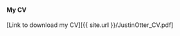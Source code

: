 

#### My CV

[Link to download my CV][{{ site.url }}/JustinOtter_CV.pdf]

<object data="{{ site.url }}{{ site.baseurl }}/JustinOtter_CV.pdf" width="1000" height="1000" type="application/pdf"></object>
